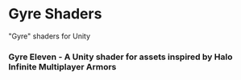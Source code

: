 # Gyre Shaders

"Gyre" shaders for Unity

### Gyre Eleven - A Unity shader for assets inspired by Halo Infinite Multiplayer Armors
